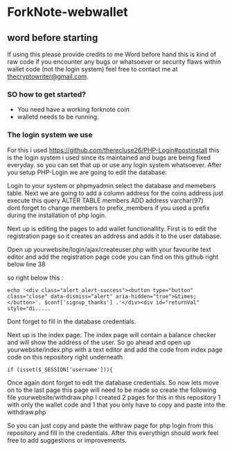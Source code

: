 # ForkNote-webwallet
## word before starting
If using this please provide credits to me
Word before hand this is kind of raw code if you encounter any bugs or whatsoever or security flaws within wallet code (not the login system) feel free to contact me at thecryptowriter@gmail.com.
### SO how to get started? 
* You need have a working forknote coin 
* walletd needs to be running.
### The login system we use
For this i used https://github.com/therecluse26/PHP-Login#postinstall this is the login system i used since its maintained and bugs are being fixed everyday. so you can set that up or use any login system whatsoever.
After you setup PHP-Login we are going to edit the database:

Login to your system or phpmyadmin select the database and memebers table.
Next we are going to add a column address for the coins address just execute this query ALTER TABLE members ADD address varchar(97)  
dont forget to change members to prefix_members if you used a prefix during the installation of php login.

Next up is editing the pages to add wallet functionallity.
First is to edit the registration page so it creates an address and adds it to the user database.

Open up yourwebsite/login/ajax/createuser.php with your favourite text editor and add the registration page code you can find on this github right below line 38 

so right below this :
```
echo '<div class="alert alert-success"><button type="button" class="close" data-dismiss="alert" aria-hidden="true">&times;</button>'. $conf['signup_thanks'] .'</div><div id="returnVal" style="di.....
```

Dont forget to fill in the database credentials.

Next up is the index page: The index page will contain a balance checker and will show the address of the user.
So go ahead and open up yourwebsite/index.php with a text editor and add the code from index page code on this repository right underneath 
```
if (isset($_SESSION['username'])){
```

Once again dont forget to edit the database credentials.
So now lets move on to the last page this page will need to be made so create the following file yourwebsite/withdraw.php 
I created 2 pages for this in this repository 1 with only the wallet code and 1 that you only have to copy and paste into the withdraw.php 

So you can just copy and paste the withraw page for php login from this repository and fill in the credentials.
After this everythign should work feel free to add suggestions or improvements.



